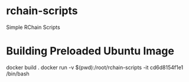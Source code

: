# rchain-scripts
Simple RChain Scripts


# Building Preloaded Ubuntu Image

docker build .
docker run -v $(pwd):/root/rchain-scripts -it cd6d8154f1e1 /bin/bash
